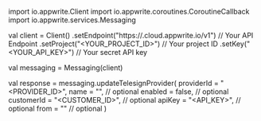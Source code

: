 import io.appwrite.Client
import io.appwrite.coroutines.CoroutineCallback
import io.appwrite.services.Messaging

val client = Client()
    .setEndpoint("https://<REGION>.cloud.appwrite.io/v1") // Your API Endpoint
    .setProject("<YOUR_PROJECT_ID>") // Your project ID
    .setKey("<YOUR_API_KEY>") // Your secret API key

val messaging = Messaging(client)

val response = messaging.updateTelesignProvider(
    providerId = "<PROVIDER_ID>",
    name = "<NAME>", // optional
    enabled = false, // optional
    customerId = "<CUSTOMER_ID>", // optional
    apiKey = "<API_KEY>", // optional
    from = "<FROM>" // optional
)
